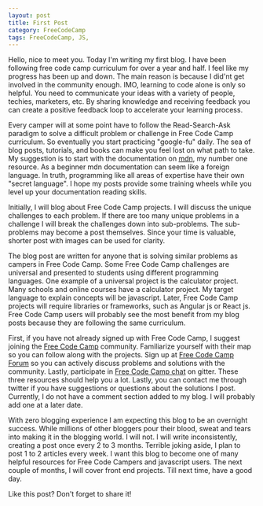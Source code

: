 ```yaml
---
layout: post
title: First Post
category: FreeCodeCamp
tags: FreeCodeCamp, JS,
---
```


Hello, nice to meet you. Today I'm writing my first blog. I have been following free code camp curriculum for over a year and half. I feel like my progress has been up and down. The main reason is because I did'nt get involved in the community enough. IMO, learning to code alone is only so helpful. You need to communicate your ideas with a variety of people, techies, marketers, etc. By sharing knowledge and receiving feedback you can create a positive feedback loop to accelerate your learning process. 

Every camper will at some point have to follow the Read-Search-Ask paradigm to solve a difficult problem or challenge in Free Code Camp curriculum. So eventually you start practicing "google-fu" daily. The sea of blog posts, tutorials, and books can make you feel lost on what path to take. My suggestion is to start with the documentation on [mdn](https://developer.mozilla.org/en-US/docs/Web/JavaScript), my number one resource. As a beginner mdn documentation can seem like a foreign language. In truth, programming like all areas of expertise have their own "secret language". I hope my posts provide some training wheels while you level up your documentation reading skills.

Initially, I will blog about Free Code Camp projects. I will discuss the unique challenges to each problem. If there are too many unique problems in a challenge I will break the challenges down into sub-problems. The sub-problems may become a post themselves. Since your time is valuable, shorter post with images can be used for clarity.

The blog post are written for anyone that is solving similar problems as campers in Free Code Camp. Some Free Code Camp challenges are universal and presented to students using different programming languages. One example of a universal project is the calculator project. Many schools and online courses have a calculator project. My target language to explain concepts will be javascript. Later, Free Code Camp projects will require libraries or frameworks, such as Angular js or React js. Free Code Camp users will probably see the most benefit from my blog posts because they are following the same curriculum.

First, if you have not already signed up with Free Code Camp, I suggest joining the [Free Code Camp](https://www.freecodecamp.com/) community. Familiarize yourself with their map so you can follow along with the projects. Sign up at [Free Code Camp Forum](https://forum.freecodecamp.com/) so you can actively discuss problems and solutions with the community. Lastly, participate in [Free Code Camp chat](https://gitter.im/freecodecamp/freecodecamp) on gitter. These three resources should help you a lot. Lastly, you can contact me through twitter if you have suggestions or questions about the solutions I post. Currently, I do not have a comment section added to my blog. I will probably add one at a later date.

With zero blogging experience I am expecting this blog to be an overnight success. While millions of other bloggers pour their blood, sweat and tears into making it in the blogging world. I will not. I will write inconsistently, creating a post once every 2 to 3 months. 
Terrible joking aside, I plan to post 1 to 2 articles every week. I want this blog to become one of many helpful resources for Free Code Campers and javascript users. The next couple of months, I will cover front end projects. Till next time, have a good day.

Like this post? Don't forget to share it!
